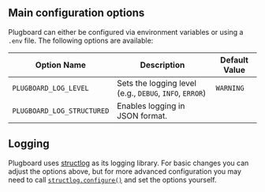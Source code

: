 ## Main configuration options

Plugboard can either be configured via environment variables or using a `.env` file. The following options are available:

| Option Name                | Description                                              | Default Value |
|----------------------------|----------------------------------------------------------|---------------|
| `PLUGBOARD_LOG_LEVEL`      | Sets the logging level (e.g., `DEBUG`, `INFO`, `ERROR`)  | `WARNING`     |
| `PLUGBOARD_LOG_STRUCTURED` | Enables logging in JSON format.                          |               |

## Logging

Plugboard uses [structlog](https://www.structlog.org/en/stable/) as its logging library. For basic changes you can adjust the options above, but for more advanced configuration you may need to call [`structlog.configure()`](https://www.structlog.org/en/stable/configuration.html) and set the options yourself.
